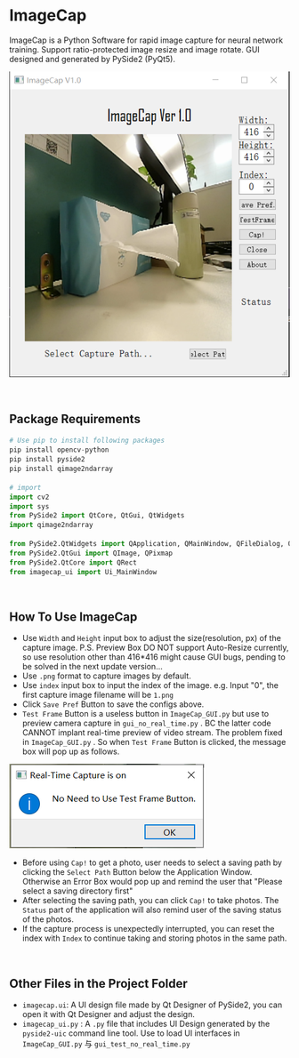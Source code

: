 # ImageCap
ImageCap is a Python Software for rapid image capture for neural network training. Support ratio-protected image resize and image rotate. GUI designed and generated by PySide2 (PyQt5). 

![img](https://github.com/marc0cheung/ImageCap/raw/main/readme_assets/ImageCap_UI.png)

<br>

## Package Requirements

```python
# Use pip to install following packages
pip install opencv-python
pip install pyside2
pip install qimage2ndarray

# import
import cv2
import sys
from PySide2 import QtCore, QtGui, QtWidgets
import qimage2ndarray

from PySide2.QtWidgets import QApplication, QMainWindow, QFileDialog, QMessageBox
from PySide2.QtGui import QImage, QPixmap
from PySide2.QtCore import QRect
from imagecap_ui import Ui_MainWindow
```

 <br>

## How To Use ImageCap

- Use `Width` and `Height` input box to adjust the size(resolution, px) of the capture image. 
  P.S. Preview Box DO NOT support Auto-Resize currently, so use resolution other than 416*416 might cause GUI bugs, pending to be solved in the next update version...
- Use `.png` format to capture images by default. 
- Use `index` input box to input the index of the image. 
  e.g. Input "0", the first capture image filename will be `1.png` 
- Click `Save Pref` Button to save the configs above.
- `Test Frame` Button is a useless button in `ImageCap_GUI.py` but use to preview camera capture in `gui_no_real_time.py` . BC the latter code CANNOT implant real-time preview of video stream. The problem fixed in   `ImageCap_GUI.py` . So when `Test Frame` Button is clicked, the message box will pop up as follows.

![image-20220514095227114](https://github.com/marc0cheung/ImageCap/raw/main/readme_assets/TestFramePopup.png)

- Before using `Cap!` to get a photo, user needs to select a saving path by clicking the `Select Path` Button below the Application Window. Otherwise an Error Box would pop up and remind the user that "Please select a saving directory first"
- After selecting the saving path, you can click `Cap!` to take photos. The `Status` part of the application will also remind user of the saving status of the photos.
- If the capture process is unexpectedly interrupted, you can reset the index with `Index` to continue taking and storing photos in the same path.

<br>

## Other Files in the Project Folder

- `imagecap.ui`: A UI design file made by Qt Designer of PySide2, you can open it with Qt Designer and adjust the design.
- `imagecap_ui.py` :  A `.py` file that includes UI Design generated by the `pyside2-uic` command line tool. Use to load UI interfaces in  `ImageCap_GUI.py` 与 `gui_test_no_real_time.py` 
